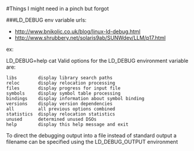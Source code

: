 #Things I might need in a pinch but forgot



###LD_DEBUG env variable
urls: 
- http://www.bnikolic.co.uk/blog/linux-ld-debug.html
- http://www.shrubbery.net/solaris9ab/SUNWdev/LLM/p17.html

ex:

  LD_DEBUG=help cat
  Valid options for the LD_DEBUG environment variable are:

    libs        display library search paths
    reloc       display relocation processing
    files       display progress for input file
    symbols     display symbol table processing
    bindings    display information about symbol binding
    versions    display version dependencies
    all         all previous options combined
    statistics  display relocation statistics
    unused      determined unused DSOs
    help        display this help message and exit

  To direct the debugging output into a file instead of standard output
  a filename can be specified using the LD_DEBUG_OUTPUT environment


